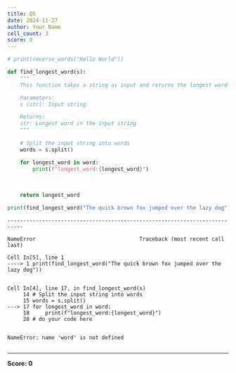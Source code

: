 ```yaml
---
title: Q5
date: 2024-11-27
author: Your Name
cell_count: 3
score: 0
---
```


```python
# print(reverse_words("Hello World"))

def find_longest_word(s):
    """
    This function takes a string as input and returns the longest word in the string.

    Parameters:
    s (str): Input string

    Returns:
    str: Longest word in the input string
    """
    
    # Split the input string into words
    words = s.split()

    for longest_word in word:
        print(f"longest_word:{longest_word}")
        
    
    
    return longest_word

```


```python
print(find_longest_word("The quick brown fox jumped over the lazy dog"))
```


    ---------------------------------------------------------------------------

    NameError                                 Traceback (most recent call last)

    Cell In[5], line 1
    ----> 1 print(find_longest_word("The quick brown fox jumped over the lazy dog"))


    Cell In[4], line 17, in find_longest_word(s)
         14 # Split the input string into words
         15 words = s.split()
    ---> 17 for longest_word in word:
         18     print(f"longest_word:{longest_word}")
         20 # do your code here


    NameError: name 'word' is not defined



```python

```


---
**Score: 0**

